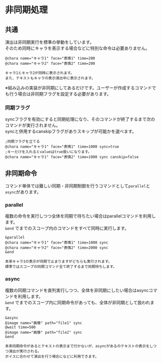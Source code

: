 
# 非同期処理

## 共通
演出は非同期実行を標準の挙動をしています。  
そのため同時にキャラを表示する場合などに特別な命令は必要ありません。  
```
@chara name="キャラ1" face="表情1" time=200
@chara name="キャラ2" face="表情2" time=200

キャラ1とキャラ2が同時に表示されます。
また、テキストもキャラの表示演出中に表示されます。
```
※組み込みの実装が非同期にしてあるだけです。ユーザーが作成するコマンドでも行う場合は非同期フラグを設定する必要があります。

### 同期フラグ

syncフラグを有効にすると同期処理になり、そのコマンドが終了するまで次のコマンドが実行されません。  
syncと併用するcanskipフラグがありスキップが可能かを選べます。

```
;同期フラグを立てる
@chara name="キャラ1" face="表情1" time=1000 sync=true
;キーだけを入れるとvalueはtrue扱いになります。
@chara name="キャラ1" face="表情2" time=1000 sync canskip=false
```

## 非同期命令
コマンド単体では難しい同期・非同期制御を行うコマンドとして`parallel`と`async`があります。

### parallel
複数の命令を実行しつつ全体を同期で待ちたい場合はparallelコマンドを利用します。  
`&end` でまでのスコープ内のコマンドをすべて同時に実行します。  

```
&parallel
@chara name="キャラ1" face="表情1" time=1000 sync
@chara name="キャラ2" face="表情2" time=2000 sync
&end

本来キャラ1の表示が同期で止まりますがどちらも実行されます。
標準ではスコープの同期コマンド全て終了するまで同期待ちします。
```

### async
複数の同期コマンドを直列実行しつつ、全体を非同期にしたい場合はasyncコマンドを利用します。  
`&end` でまでのスコープ内に同期命令があっても、全体が非同期として扱われます。  

```
&async
@image name="画像" path="file1" sync
@wait time=500
@image name="画像" path="file2" sync
&end

本来同期命令があるとテキストの表示まで行かないが、asyncがあるのテキストの表示をしつつ演出が実行される。
ボイスに合わせて演出を行う場合になどに利用できます。  
```
